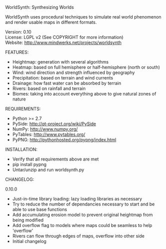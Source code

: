 WorldSynth: Synthesizing Worlds

WorldSynth uses procedural techniques to simulate real world phenomenon and render usable maps in different formats.

Version: 0.10  
License: LGPL v2 (See COPYRIGHT for more information)  
Website: http://www.mindwerks.net/projects/worldsynth  

FEATURES:
* Heightmap: generation with several algorithms
* Heatmap: based on full hemisphere or half-hemisphere (north or south)
* Wind: wind direction and strength influenced by geography
* Precipitation: based on terrain and wind currents
* Drainage: how fast water can be absorbed by terrain
* Rivers: based on rainfall and terrain
* Biomes: taking into account everything above to give natural zones of nature

REQUIREMENTS:
* Python >= 2.7
* PySide:   http://qt-project.org/wiki/PySide
* NumPy:    http://www.numpy.org/
* PyTables: http://www.pytables.org/
* PyPNG:    http://pythonhosted.org/pypng/index.html

INSTALLATION:
* Verify that all requirements above are met
* pip install pypng
* Untar/unzip and run worldsynth.py

CHANGELOG:

0.10.0  
* Just-in-time library loading: lazy loading libraries as necessary
* Try to reduce the number of dependancies necessary to start and be able to use base functions
* Add accumulating erosion model to prevent original heightmap from being modified
* Add overflow flag to models where maps could be seamless to help 'overflow'
* Rivers can flow through edges of maps, overflow into other side
* Initial changelog
